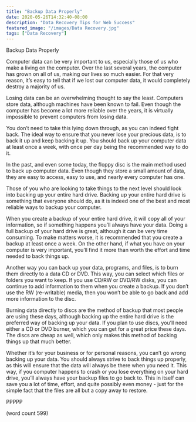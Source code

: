 ```yaml
---
title: "Backup Data Properly"
date: 2020-05-26T14:32:40-08:00
description: "Data Recovery Tips for Web Success"
featured_image: "/images/Data Recovery.jpg"
tags: ["Data Recovery"]
---
```


Backup Data Properly

Computer data can be very important to us, especially those of us who make a living on the computer.  Over the last several years, the computer has grown on all of us, making our lives so much easier.  For that very reason, it’s easy to tell that if we lost our computer data, it would completely destroy a majority of us.

Losing data can be an overwhelming thought to say the least.  Computers store data, although machines have been known to fail.  Even though the computer has become a lot more reliable over the years, it is virtually impossible to prevent computers from losing data.

You don’t need to take this lying down through, as you can indeed fight back.  The ideal way to ensure that you never lose your precious data, is to back it up and keep backing it up.  You should back up your computer data at least once a week, with once per day being the recommended way to do it.

In the past, and even some today, the floppy disc is the main method used to back up computer data.  Even though they store a small amount of data, they are easy to access, easy to use, and nearly every computer has one.

Those of you who are looking to take things to the next level should look into backing up your entire hard drive.  Backing up your entire hard drive is something that everyone should do, as it is indeed one of the best and most reliable ways to backup your computer.

When you create a backup of your entire hard drive, it will copy all of your information, so if something happens you’ll always have your data.  Doing a full backup of your hard drive is great, although it can be very time consuming.  To make matters worse, it is recommended that you create  a backup at least once a week.  On the other hand, if what you have on your computer is very important, you’ll find it more than worth the effort and time needed to back things up.

Another way you can back up your data, programs, and files, is to burn them directly to a data CD or DVD.  This way, you can select which files or folders you want to keep.  If you use CD/RW or DVD/RW disks, you can continue to add information to them when you create a backup.  If you don’t use the RW (re-writable) media, then you won’t be able to go back and add more information to the disc.

Burning data directly to discs are the method of backup that most people are using these days, although backing up the entire hard drive is the preferred way of backing up your data.  If you plan to use discs, you’ll need either a CD or DVD burner, which you can get for a great price these days.  The discs are cheap as well, which only makes this method of backing things up that much better.

Whether it’s for your business or for personal reasons, you can’t go wrong backing up your data.  You should always strive to back things up properly, as this will ensure that the data will always be there when you need it.  This way, if you computer happens to crash or you lose everything on your hard drive, you’ll always have your backup files to go back to.  This in itself can save you a lot of time, effort, and quite possibly even money - just for the simple fact that the files are all but a copy away to restore.

PPPPP

(word count 599)

